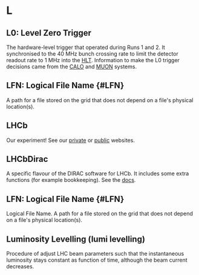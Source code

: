 # L

## L0: Level Zero Trigger

The hardware-level trigger that operated during Runs 1 and 2.
It synchronised to the 40 MHz bunch crossing rate to limit the detector readout rate to 1 MHz into the [HLT](glossary/h.html#HLT).
Information to make the L0 trigger decisions came from the [CALO](glossary/c.html#CALO) and [MUON](glossary/m.html#MUON) systems.

## LFN: Logical File Name {#LFN}

A path for a file stored on the grid that does not depend on a file's physical location(s).

## LHCb

Our experiment!
See our [private](http://lhcb.web.cern.ch/lhcb/) or [public](http://lhcb-public.web.cern.ch/lhcb-public/) websites.

## LHCbDirac

A specific flavour of the DIRAC software for LHCb. It includes some extra functions (for example bookkeeping). See the [docs](https://lhcb-dirac.readthedocs.io/en/latest/).

## LFN: Logical File Name {#LFN}

Logical File Name. A path for a file stored on the grid that does not depend on a file's physical location(s).

## Luminosity Levelling (lumi levelling)

Procedure of adjust LHC beam parameters such that the instantaneous luminosity stays constant as function of time, although the beam current decreases.
